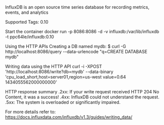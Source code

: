 InfluxDB is an open source time series database for recording metrics, events, and analytics

Supported Tags:
0.10

Start the container
docker run -p 8086:8086 -d -v influxdb:/var/lib/influxdb -t ppc64le/influxdb:0.10

Using the HTTP APIs
Creating a DB named mydb:
$ curl -G http://localhost:8086/query --data-urlencode "q=CREATE DATABASE mydb"

Writing data using the HTTP API
curl -i -XPOST 'http://localhost:8086/write?db=mydb' --data-binary 'cpu_load_short,host=server01,region=us-west value=0.64 1434055562000000000'

HTTP response summary
.2xx: If your write request received HTTP 204 No Content, it was a success!
.4xx: InfluxDB could not understand the request.
.5xx: The system is overloaded or significantly impaired.

For more details refer to:
https://docs.influxdata.com/influxdb/v1.3/guides/writing_data/

